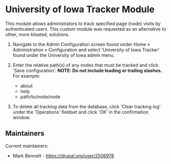 # University of Iowa Tracker Module

This module allows administrators to track specified page (node) visits by authenticated users. This custom module was requested as an alternative to other, more bloated, solutions.

1. Navigate to the Admin Configuration screen found under Home » Administration » Configuration and select 'University of Iowa Tracker' found under the University of Iowa admin menu.

2. Enter the relative path(s) of any nodes that must be tracked and click 'Save configuration'. **NOTE: Do not include leading or trailing slashes.**
  For example:
   - about
   - help
   - path/to/node/node

3. To delete all tracking data from the database, click 'Clear tracking log' under the 'Operations' fieldset and click 'OK' in the confirmation window.

## Maintainers

Current maintainers:
 * Mark Bennett - https://drupal.org/user/2506978

